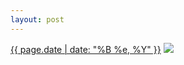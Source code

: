 ```yaml
---
layout: post
---
```


<p>
  <time><a href="/191">{{ page.date | date: "%B %e, %Y" }}</a></time>
  <a href="/191"><img src="{{ site.assets_url }}/191-640.jpg" srcset="{{ site.assets_url }}/191-1280.jpg 1280w, {{ site.assets_url }}/191-960.jpg 960w, {{ site.assets_url }}/191-640.jpg 640w, {{ site.assets_url }}/191-320.jpg 320w" sizes="(min-width: 700px) 50vw, calc(100vw - 2rem)" /></a>
</p>
